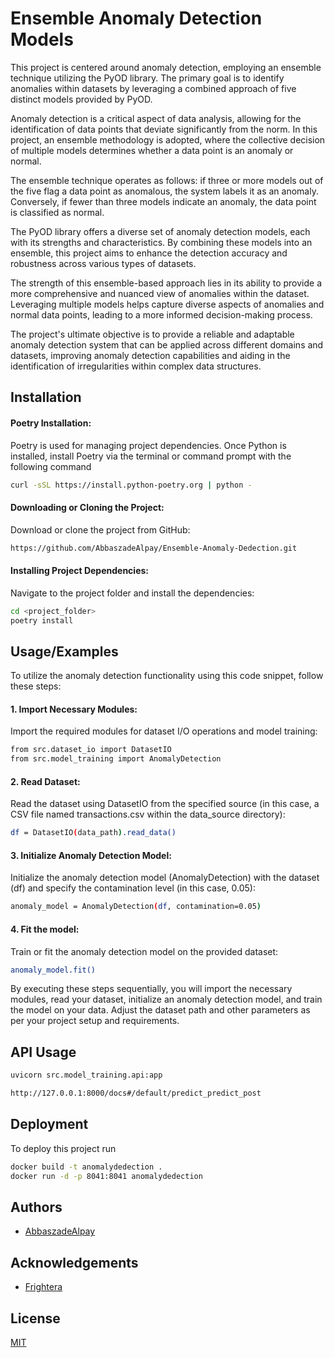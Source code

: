 # Ensemble Anomaly Detection Models
This project is centered around anomaly detection, employing an ensemble technique utilizing the PyOD library. The primary goal is to identify anomalies within datasets by leveraging a combined approach of five distinct models provided by PyOD.

Anomaly detection is a critical aspect of data analysis, allowing for the identification of data points that deviate significantly from the norm. In this project, an ensemble methodology is adopted, where the collective decision of multiple models determines whether a data point is an anomaly or normal.

The ensemble technique operates as follows: if three or more models out of the five flag a data point as anomalous, the system labels it as an anomaly. Conversely, if fewer than three models indicate an anomaly, the data point is classified as normal.

The PyOD library offers a diverse set of anomaly detection models, each with its strengths and characteristics. By combining these models into an ensemble, this project aims to enhance the detection accuracy and robustness across various types of datasets.

The strength of this ensemble-based approach lies in its ability to provide a more comprehensive and nuanced view of anomalies within the dataset. Leveraging multiple models helps capture diverse aspects of anomalies and normal data points, leading to a more informed decision-making process.

The project's ultimate objective is to provide a reliable and adaptable anomaly detection system that can be applied across different domains and datasets, improving anomaly detection capabilities and aiding in the identification of irregularities within complex data structures.


## Installation

#### Poetry Installation: 
Poetry is used for managing project dependencies. Once Python is installed, install Poetry via the terminal or command prompt with the following command

```bash
curl -sSL https://install.python-poetry.org | python -

```
#### Downloading or Cloning the Project:
Download or clone the project from GitHub:    

```bash
https://github.com/AbbaszadeAlpay/Ensemble-Anomaly-Dedection.git

```
#### Installing Project Dependencies: 
Navigate to the project folder and install the dependencies:
```bash
cd <project_folder>
poetry install
```


## Usage/Examples
To utilize the anomaly detection functionality using this code snippet, follow these steps:
#### 1. Import Necessary Modules:
Import the required modules for dataset I/O operations and model training:
```bash
from src.dataset_io import DatasetIO
from src.model_training import AnomalyDetection
```
#### 2. Read Dataset:
Read the dataset using DatasetIO from the specified source (in this case, a CSV file named transactions.csv within the data_source directory):
```bash
df = DatasetIO(data_path).read_data()
```
#### 3. Initialize Anomaly Detection Model:
Initialize the anomaly detection model (AnomalyDetection) with the dataset (df) and specify the contamination level (in this case, 0.05):
```bash
anomaly_model = AnomalyDetection(df, contamination=0.05)
```
#### 4. Fit the model:
Train or fit the anomaly detection model on the provided dataset:
```bash
anomaly_model.fit()
```
By executing these steps sequentially, you will import the necessary modules, read your dataset, initialize an anomaly detection model, and train the model on your data. Adjust the dataset path and other parameters as per your project setup and requirements.

## API Usage
```bash
uvicorn src.model_training.api:app
```
```bash
http://127.0.0.1:8000/docs#/default/predict_predict_post
```

## Deployment

To deploy this project run

```bash
docker build -t anomalydedection . 
docker run -d -p 8041:8041 anomalydedection
```

## Authors

- [AbbaszadeAlpay](https://github.com/AbbaszadeAlpay)


## Acknowledgements

- [Frightera](https://github.com/Frightera)

## License

[MIT](https://choosealicense.com/licenses/mit/)









